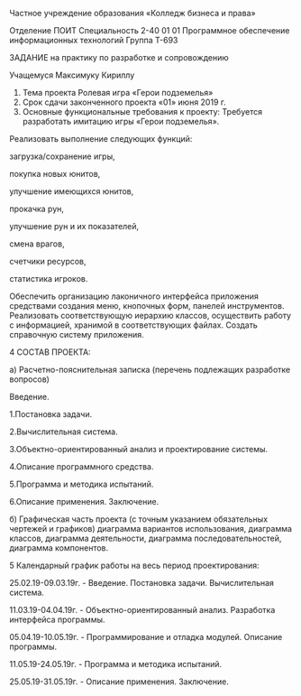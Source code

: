 Частное учреждение образования
«Колледж бизнеса и права»


Отделение  ПОИТ
Специальность  2-40 01 01 Программное обеспечение информационных технологий
Группа  Т-693

ЗАДАНИЕ
на практику по разработке и сопровождению

Учащемуся Максимуку Кириллу	
1. Тема проекта Ролевая игра «Герои подземелья»
2. Срок сдачи законченного проекта «01» июня 2019 г.
3. Основные функциональные требования к проекту: 
Требуется разработать имитацию игры «Герои подземелья». 

Реализовать выполнение следующих функций: 

загрузка/сохранение игры, 

покупка новых юнитов, 

улучшение имеющихся юнитов, 

прокачка рун, 

улучшение рун и их показателей, 

смена врагов, 

счетчики ресурсов, 

статистика игроков.

Обеспечить организацию лаконичного интерфейса приложения средствами создания меню, кнопочных форм, панелей инструментов. 
Реализовать соответствующую иерархию классов, осуществить работу с информацией, хранимой в соответствующих файлах.
Создать справочную систему приложения.

4 СОСТАВ ПРОЕКТА:

а) Расчетно-пояснительная записка (перечень подлежащих разработке вопросов)

Введение.

1.Постановка задачи. 

2.Вычислительная система. 

3.Объектно-ориентированный анализ и проектирование системы. 

4.Описание программного средства.

5.Программа и методика испытаний. 

6.Описание применения. Заключение.


б) Графическая часть проекта (с точным указанием обязательных чертежей и графиков)
диаграмма вариантов использования, диаграмма классов, диаграмма деятельности, диаграмма последовательностей, диаграмма компонентов.

5 Календарный график работы на весь период проектирования:

25.02.19-09.03.19г. - Введение. Постановка задачи. Вычислительная система.

11.03.19-04.04.19г. - Объектно-ориентированный анализ. Разработка интерфейса программы.

05.04.19-10.05.19г. - Программирование и отладка модулей. Описание программы.

11.05.19-24.05.19г. - Программа и методика испытаний.

25.05.19-31.05.19г. - Описание применения. Заключение.
